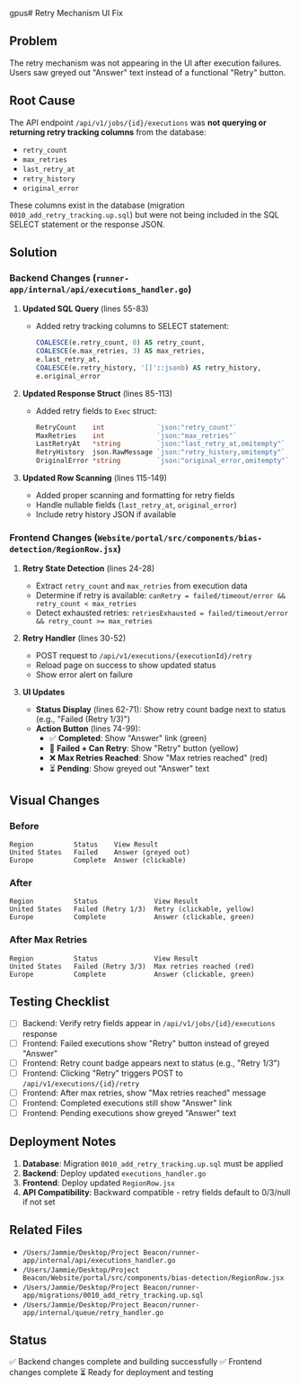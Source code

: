 gpus# Retry Mechanism UI Fix

## Problem
The retry mechanism was not appearing in the UI after execution failures. Users saw greyed out "Answer" text instead of a functional "Retry" button.

## Root Cause
The API endpoint `/api/v1/jobs/{id}/executions` was **not querying or returning retry tracking columns** from the database:
- `retry_count`
- `max_retries`
- `last_retry_at`
- `retry_history`
- `original_error`

These columns exist in the database (migration `0010_add_retry_tracking.up.sql`) but were not being included in the SQL SELECT statement or the response JSON.

## Solution

### Backend Changes (`runner-app/internal/api/executions_handler.go`)

1. **Updated SQL Query** (lines 55-83)
   - Added retry tracking columns to SELECT statement:
     ```sql
     COALESCE(e.retry_count, 0) AS retry_count,
     COALESCE(e.max_retries, 3) AS max_retries,
     e.last_retry_at,
     COALESCE(e.retry_history, '[]'::jsonb) AS retry_history,
     e.original_error
     ```

2. **Updated Response Struct** (lines 85-113)
   - Added retry fields to `Exec` struct:
     ```go
     RetryCount    int             `json:"retry_count"`
     MaxRetries    int             `json:"max_retries"`
     LastRetryAt   *string         `json:"last_retry_at,omitempty"`
     RetryHistory  json.RawMessage `json:"retry_history,omitempty"`
     OriginalError *string         `json:"original_error,omitempty"`
     ```

3. **Updated Row Scanning** (lines 115-149)
   - Added proper scanning and formatting for retry fields
   - Handle nullable fields (`last_retry_at`, `original_error`)
   - Include retry history JSON if available

### Frontend Changes (`Website/portal/src/components/bias-detection/RegionRow.jsx`)

1. **Retry State Detection** (lines 24-28)
   - Extract `retry_count` and `max_retries` from execution data
   - Determine if retry is available: `canRetry = failed/timeout/error && retry_count < max_retries`
   - Detect exhausted retries: `retriesExhausted = failed/timeout/error && retry_count >= max_retries`

2. **Retry Handler** (lines 30-52)
   - POST request to `/api/v1/executions/{executionId}/retry`
   - Reload page on success to show updated status
   - Show error alert on failure

3. **UI Updates**
   - **Status Display** (lines 62-71): Show retry count badge next to status (e.g., "Failed (Retry 1/3)")
   - **Action Button** (lines 74-99):
     - ✅ **Completed**: Show "Answer" link (green)
     - 🔄 **Failed + Can Retry**: Show "Retry" button (yellow)
     - ❌ **Max Retries Reached**: Show "Max retries reached" (red)
     - ⏳ **Pending**: Show greyed out "Answer" text

## Visual Changes

### Before
```
Region          Status    View Result
United States   Failed    Answer (greyed out)
Europe          Complete  Answer (clickable)
```

### After
```
Region          Status              View Result
United States   Failed (Retry 1/3)  Retry (clickable, yellow)
Europe          Complete            Answer (clickable, green)
```

### After Max Retries
```
Region          Status              View Result
United States   Failed (Retry 3/3)  Max retries reached (red)
Europe          Complete            Answer (clickable, green)
```

## Testing Checklist

- [ ] Backend: Verify retry fields appear in `/api/v1/jobs/{id}/executions` response
- [ ] Frontend: Failed executions show "Retry" button instead of greyed "Answer"
- [ ] Frontend: Retry count badge appears next to status (e.g., "Retry 1/3")
- [ ] Frontend: Clicking "Retry" triggers POST to `/api/v1/executions/{id}/retry`
- [ ] Frontend: After max retries, show "Max retries reached" message
- [ ] Frontend: Completed executions still show "Answer" link
- [ ] Frontend: Pending executions show greyed "Answer" text

## Deployment Notes

1. **Database**: Migration `0010_add_retry_tracking.up.sql` must be applied
2. **Backend**: Deploy updated `executions_handler.go` 
3. **Frontend**: Deploy updated `RegionRow.jsx`
4. **API Compatibility**: Backward compatible - retry fields default to 0/3/null if not set

## Related Files

- `/Users/Jammie/Desktop/Project Beacon/runner-app/internal/api/executions_handler.go`
- `/Users/Jammie/Desktop/Project Beacon/Website/portal/src/components/bias-detection/RegionRow.jsx`
- `/Users/Jammie/Desktop/Project Beacon/runner-app/migrations/0010_add_retry_tracking.up.sql`
- `/Users/Jammie/Desktop/Project Beacon/runner-app/internal/queue/retry_handler.go`

## Status
✅ Backend changes complete and building successfully
✅ Frontend changes complete
⏳ Ready for deployment and testing
